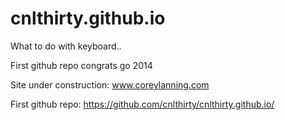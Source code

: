 cnlthirty.github.io
===================

What to do with keyboard..

First github repo congrats go 2014

Site under construction:
www.coreylanning.com

First github repo:
https://github.com/cnlthirty/cnlthirty.github.io/

